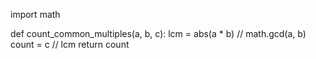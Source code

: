 import math

def count_common_multiples(a, b, c):
    lcm = abs(a * b) // math.gcd(a, b)
    count = c // lcm
    return count
    

